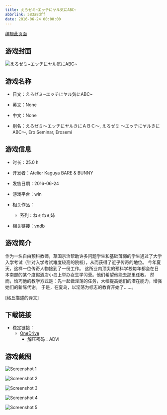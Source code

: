 ```yaml
---
title: えろゼミ~エッチにヤル気にABC~
abbrlink: 583a8dff
date: 2016-06-24 00:00:00
---
```

[编辑此页面](https://github.com/ACG-3/ADV3-source/blob/main/source/_posts/games/%E3%81%88%E3%82%8D%E3%82%BC%E3%83%9F~%E3%82%A8%E3%83%83%E3%83%81%E3%81%AB%E3%83%A4%E3%83%AB%E6%B0%97%E3%81%ABABC~.md)

## 游戏封面

![えろゼミ~エッチにヤル気にABC~](https://pan.timero.xyz/onedrive/img_lib_001/%E3%81%88%E3%82%8D%E3%82%BC%E3%83%9F~%E3%82%A8%E3%83%83%E3%83%81%E3%81%AB%E3%83%A4%E3%83%AB%E6%B0%97%E3%81%ABABC~_cover.avif)


## 游戏名称

- 日文：えろゼミ~エッチにヤル気にABC~
- 英文：None
- 中文：None

- 别名：えろゼミ～エッチにヤルきにＡＢＣ～, えろゼミ 〜エッチにヤルきにABC〜, Ero Seminar, Erosemi


## 游戏信息

- 时长：25.0 h
- 开发者：Atelier Kaguya BARE & BUNNY
- 发售日期：2016-06-24
- 游戏平台：win
- 相关作品：
   - 系列：ねぇねぇ姉

- 相关链接：[vndb](https://vndb.org/v19391)


## 游戏简介

作为一名自由预科教师，草国京治帮助许多问题学生和基础薄弱的学生通过了大学入学考试（针对入学考试难度较高的院校），从而获得了近乎传奇的地位。
今年夏天，这样一位传奇人物接到了一份工作。
这所业内顶尖的预科学校每年都会在日本南部的某个度假酒店小岛上举办女生学习营。他们希望他能去那里任教。
然而，恰巧他的教学方式是：先一起做淫荡的任务，大幅提高她们的潜在能力，增强她们的新陈代谢。
于是，在夏岛，以淫荡为标志的教育开始了......。
 
[格丘描述的译文]


## 下载链接

- 稳定链接：
    - [OneDrive](https://pan.timero.xyz/onedrive/adv_lib_001/%E3%81%88%E3%82%8D%E3%82%BC%E3%83%9F~%E3%82%A8%E3%83%83%E3%83%81%E3%81%AB%E3%83%A4%E3%83%AB%E6%B0%97%E3%81%ABABC~)
        - 解压密码：ADV!



## 游戏截图


![Screenshot 1](https://pan.timero.xyz/onedrive/img_lib_001/%E3%81%88%E3%82%8D%E3%82%BC%E3%83%9F~%E3%82%A8%E3%83%83%E3%83%81%E3%81%AB%E3%83%A4%E3%83%AB%E6%B0%97%E3%81%ABABC~_Screenshot_1.avif)

![Screenshot 2](https://pan.timero.xyz/onedrive/img_lib_001/%E3%81%88%E3%82%8D%E3%82%BC%E3%83%9F~%E3%82%A8%E3%83%83%E3%83%81%E3%81%AB%E3%83%A4%E3%83%AB%E6%B0%97%E3%81%ABABC~_Screenshot_2.avif)

![Screenshot 3](https://pan.timero.xyz/onedrive/img_lib_001/%E3%81%88%E3%82%8D%E3%82%BC%E3%83%9F~%E3%82%A8%E3%83%83%E3%83%81%E3%81%AB%E3%83%A4%E3%83%AB%E6%B0%97%E3%81%ABABC~_Screenshot_3.avif)

![Screenshot 4](https://pan.timero.xyz/onedrive/img_lib_001/%E3%81%88%E3%82%8D%E3%82%BC%E3%83%9F~%E3%82%A8%E3%83%83%E3%83%81%E3%81%AB%E3%83%A4%E3%83%AB%E6%B0%97%E3%81%ABABC~_Screenshot_4.avif)

![Screenshot 5](https://pan.timero.xyz/onedrive/img_lib_001/%E3%81%88%E3%82%8D%E3%82%BC%E3%83%9F~%E3%82%A8%E3%83%83%E3%83%81%E3%81%AB%E3%83%A4%E3%83%AB%E6%B0%97%E3%81%ABABC~_Screenshot_5.avif)

